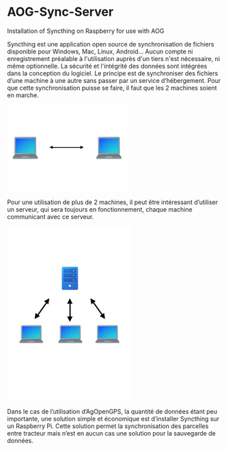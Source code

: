 # AOG-Sync-Server
Installation of Syncthing on Raspberry for use with AOG


Syncthing est une application open source de synchronisation de fichiers disponible pour Windows, Mac, Linux, Android... Aucun compte ni enregistrement préalable à l'utilisation auprès d'un tiers n'est nécessaire, ni même optionnelle. La sécurité et l'intégrité des données sont intégrées dans la conception du logiciel. 
Le principe est de synchroniser des fichiers d’une machine à une autre sans passer par un service d’hébergement. Pour que cette synchronisation puisse se faire, il faut que les 2 machines soient en marche.

![image](https://github.com/PH64/AOG-Sync-Server/blob/b43ced467cb1ac56051254439b47a672c9725b88/ordi.jpg)

Pour une utilisation de plus de 2 machines, il peut être intéressant d’utiliser un serveur, qui sera toujours en fonctionnement, chaque machine communicant avec ce serveur.

![image](https://github.com/PH64/AOG-Sync-Server/blob/b43ced467cb1ac56051254439b47a672c9725b88/serveur.jpg)

Dans le cas de l’utilisation d’AgOpenGPS, la quantité de données étant peu importante, une solution simple et économique est d’installer Syncthing sur un Raspberry Pi.
Cette solution permet la synchronisation des parcelles entre tracteur mais n’est en aucun cas une solution pour la sauvegarde de données.
